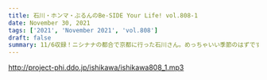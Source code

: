 ```yaml
---
title: 石川・ホンマ・ぶるんのBe-SIDE Your Life! vol.808-1
date: November 30, 2021
tags: ['2021', 'November 2021', 'vol.808']
draft: false
summary: 11/6収録！ニシナナの都合で京都に行った石川さん。めっちゃいい季節のはずです！
---
```


http://project-phi.ddo.jp/ishikawa/ishikawa808_1.mp3